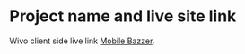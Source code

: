 # Project name and live site link

Wivo client side live link [Mobile Bazzer](https://mi-shop-ceee7.web.app/).

